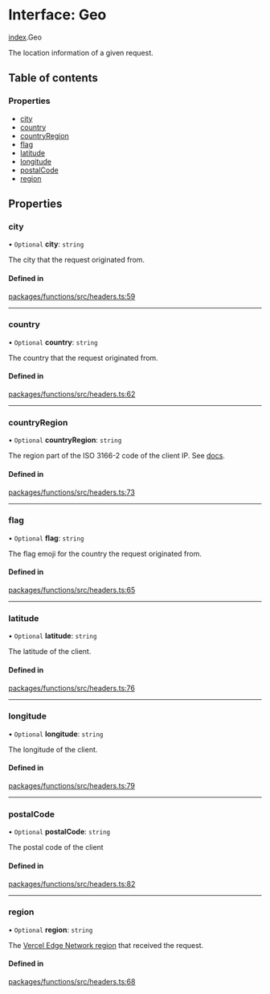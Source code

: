 # Interface: Geo

[index](../modules/index.md).Geo

The location information of a given request.

## Table of contents

### Properties

- [city](index.Geo.md#city)
- [country](index.Geo.md#country)
- [countryRegion](index.Geo.md#countryregion)
- [flag](index.Geo.md#flag)
- [latitude](index.Geo.md#latitude)
- [longitude](index.Geo.md#longitude)
- [postalCode](index.Geo.md#postalcode)
- [region](index.Geo.md#region)

## Properties

### city

• `Optional` **city**: `string`

The city that the request originated from.

#### Defined in

[packages/functions/src/headers.ts:59](https://github.com/R3n3gade-ai/vercel/blob/main/packages/functions/src/headers.ts#L59)

---

### country

• `Optional` **country**: `string`

The country that the request originated from.

#### Defined in

[packages/functions/src/headers.ts:62](https://github.com/R3n3gade-ai/vercel/blob/main/packages/functions/src/headers.ts#L62)

---

### countryRegion

• `Optional` **countryRegion**: `string`

The region part of the ISO 3166-2 code of the client IP.
See [docs](https://vercel.com/docs/concepts/edge-network/headers#x-vercel-ip-country-region).

#### Defined in

[packages/functions/src/headers.ts:73](https://github.com/R3n3gade-ai/vercel/blob/main/packages/functions/src/headers.ts#L73)

---

### flag

• `Optional` **flag**: `string`

The flag emoji for the country the request originated from.

#### Defined in

[packages/functions/src/headers.ts:65](https://github.com/R3n3gade-ai/vercel/blob/main/packages/functions/src/headers.ts#L65)

---

### latitude

• `Optional` **latitude**: `string`

The latitude of the client.

#### Defined in

[packages/functions/src/headers.ts:76](https://github.com/R3n3gade-ai/vercel/blob/main/packages/functions/src/headers.ts#L76)

---

### longitude

• `Optional` **longitude**: `string`

The longitude of the client.

#### Defined in

[packages/functions/src/headers.ts:79](https://github.com/R3n3gade-ai/vercel/blob/main/packages/functions/src/headers.ts#L79)

---

### postalCode

• `Optional` **postalCode**: `string`

The postal code of the client

#### Defined in

[packages/functions/src/headers.ts:82](https://github.com/R3n3gade-ai/vercel/blob/main/packages/functions/src/headers.ts#L82)

---

### region

• `Optional` **region**: `string`

The [Vercel Edge Network region](https://vercel.com/docs/concepts/edge-network/regions) that received the request.

#### Defined in

[packages/functions/src/headers.ts:68](https://github.com/R3n3gade-ai/vercel/blob/main/packages/functions/src/headers.ts#L68)
